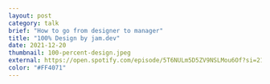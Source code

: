 ```yaml
---
layout: post
category: talk
brief: "How to go from designer to manager"
title: "100% Design by jam.dev"
date: 2021-12-20
thumbnail: 100-percent-design.jpeg
external: https://open.spotify.com/episode/5T6NULm5D5ZV9NSLMou6Of?si=21a933963e3f4a21&nd=1
color: "#FF4071"
---
```

